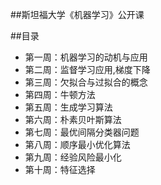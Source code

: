 ##斯坦福大学《机器学习》公开课


##目录
- 第一周：机器学习的动机与应用
- 第二周：监督学习应用,梯度下降
- 第三周：欠拟合与过拟合的概念
- 第四周：牛顿方法
- 第五周：生成学习算法
- 第六周：朴素贝叶斯算法
- 第七周：最优间隔分类器问题
- 第八周：顺序最小优化算法
- 第九周：经验风险最小化
- 第十周：特征选择

 
 